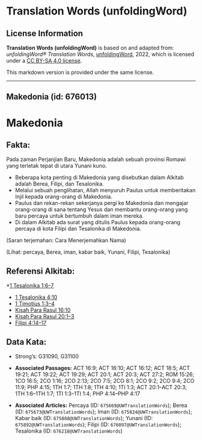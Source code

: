 # Translation Words (unfoldingWord)

## License Information

**Translation Words (unfoldingWord)** is based on and adapted from: _unfoldingWord® Translation Words_, [unfoldingWord](https://unfoldingword.org/utw), 2022, which is licensed under a [CC BY-SA 4.0 license](https://creativecommons.org/licenses/by-sa/4.0/legalcode.en).

This markdown version is provided under the same license.



--------------------------------

## Makedonia (id: 676013)

Makedonia
=========

Fakta:
------

Pada zaman Perjanjian Baru, Makedonia adalah sebuah provinsi Romawi yang terletak tepat di utara Yunani kuno.

* Beberapa kota penting di Makedonia yang disebutkan dalam Alkitab adalah Berea, Filipi, dan Tesalonika.
* Melalui sebuah penglihatan, Allah menyuruh Paulus untuk memberitakan Injil kepada orang\-orang di Makedonia.
* Paulus dan rekan\-rekan sekerjanya pergi ke Makedonia dan mengajar orang\-orang di sana tentang Yesus dan membantu orang\-orang yang baru percaya untuk bertumbuh dalam iman mereka.
* Di dalam Alkitab ada surat yang ditulis Paulus kepada orang\-orang percaya di kota Filipi dan Tesalonika di Makedonia.

(Saran terjemahan: Cara Menerjemahkan Nama)

(Lihat: percaya, Berea, iman, kabar baik, Yunani, Filipi, Tesalonika)

Referensi Alkitab:
------------------

\*[1 Tesalonika 1:6–7](https://ref.ly/1Thess0:0)

* [1 Tesalonika 4:10](https://ref.ly/1Thess0:0)
* [1 Timotius 1:3–4](https://ref.ly/1Tim0:0)
* [Kisah Para Rasul 16:10](https://ref.ly/Acts0:0)
* [Kisah Para Rasul 20:1–3](https://ref.ly/Acts0:0)
* [Filipi 4:14–17](https://ref.ly/Phil4:14-Phil4:17)

Data Kata:
----------

* Strong’s: G31090, G31100

* **Associated Passages:** ACT 16:9; ACT 16:10; ACT 16:12; ACT 18:5; ACT 19:21; ACT 19:22; ACT 19:29; ACT 20:1; ACT 20:3; ACT 27:2; ROM 15:26; 1CO 16:5; 2CO 1:16; 2CO 2:13; 2CO 7:5; 2CO 8:1; 2CO 9:2; 2CO 9:4; 2CO 11:9; PHP 4:15; 1TH 1:7; 1TH 1:8; 1TH 4:10; 1TI 1:3; ACT 20:1–ACT 20:3; 1TH 1:6–1TH 1:7; 1TI 1:3–1TI 1:4; PHP 4:14–PHP 4:17
* **Associated Articles:** Percaya (ID: `675669@UWTranslationWords`); Berea (ID: `675673@UWTranslationWords`); Iman (ID: `675824@UWTranslationWords`); Kabar baik (ID: `675888@UWTranslationWords`); Yunani (ID: `675892@UWTranslationWords`); Filipi (ID: `676097@UWTranslationWords`); Tesalonika (ID: `676218@UWTranslationWords`)

